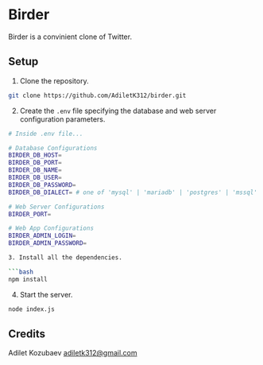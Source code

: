 Birder
======

Birder is a convinient clone of Twitter.

## Setup

1. Clone the repository.

```bash
git clone https://github.com/AdiletK312/birder.git
```

2. Create the `.env` file specifying the database
   and web server configuration parameters.

```bash
# Inside .env file...

# Database Configurations
BIRDER_DB_HOST=  
BIRDER_DB_PORT=
BIRDER_DB_NAME=
BIRDER_DB_USER=
BIRDER_DB_PASSWORD=
BIRDER_DB_DIALECT= # one of 'mysql' | 'mariadb' | 'postgres' | 'mssql'

# Web Server Configurations
BIRDER_PORT=

# Web App Configurations
BIRDER_ADMIN_LOGIN=
BIRDER_ADMIN_PASSWORD=

3. Install all the dependencies.

```bash
npm install
```

4. Start the server.

```bash
node index.js
```

## Credits

Adilet Kozubaev <adiletk312@gmail.com>
